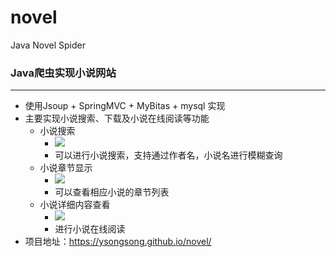 # novel
Java Novel Spider

### Java爬虫实现小说网站

---

* 使用Jsoup + SpringMVC + MyBitas + mysql 实现
* 主要实现小说搜索、下载及小说在线阅读等功能
    - 小说搜索
        + ![](http://ox1sb359f.bkt.clouddn.com/search.png)
        + 可以进行小说搜索，支持通过作者名，小说名进行模糊查询
    - 小说章节显示
        + ![](http://ox1sb359f.bkt.clouddn.com/chapterlist.png)
        + 可以查看相应小说的章节列表
    - 小说详细内容查看
        + ![](http://ox1sb359f.bkt.clouddn.com/chapterdetail.png)
        + 进行小说在线阅读
* 项目地址：https://ysongsong.github.io/novel/
